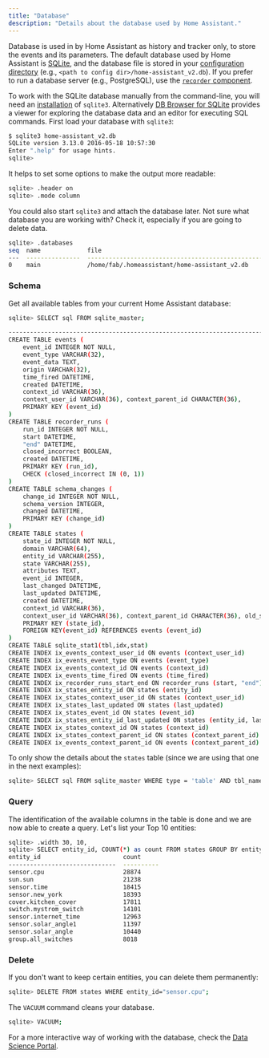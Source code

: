 ```yaml
---
title: "Database"
description: "Details about the database used by Home Assistant."
---
```


Database is used in by Home Assistant as history and tracker only, to store the events and its parameters. The default database used by Home Assistant is [SQLite](https://www.sqlite.org/), and the database file is stored in your [configuration directory](/getting-started/configuration/) (e.g., `<path to config dir>/home-assistant_v2.db`). If you prefer to run a database server (e.g.,  PostgreSQL), use the [`recorder` component](/integrations/recorder/).

To work with the SQLite database manually from the command-line, you will need an [installation](http://www.sqlitetutorial.net/download-install-sqlite/) of `sqlite3`. Alternatively [DB Browser for SQLite](http://sqlitebrowser.org/) provides a viewer for exploring the database data and an editor for executing SQL commands.
First load your database with `sqlite3`:

```bash
$ sqlite3 home-assistant_v2.db
SQLite version 3.13.0 2016-05-18 10:57:30
Enter ".help" for usage hints.
sqlite>
```

It helps to set some options to make the output more readable:

```bash
sqlite> .header on
sqlite> .mode column
```

You could also start `sqlite3` and attach the database later. Not sure what database you are working with? Check it, especially if you are going to delete data.

```bash
sqlite> .databases
seq  name             file
---  ---------------  ----------------------------------------------------------
0    main             /home/fab/.homeassistant/home-assistant_v2.db
```

### Schema

Get all available tables from your current Home Assistant database:

```bash
sqlite> SELECT sql FROM sqlite_master;

-------------------------------------------------------------------------------------
CREATE TABLE events (
	event_id INTEGER NOT NULL, 
	event_type VARCHAR(32), 
	event_data TEXT, 
	origin VARCHAR(32), 
	time_fired DATETIME, 
	created DATETIME, 
	context_id VARCHAR(36), 
	context_user_id VARCHAR(36), context_parent_id CHARACTER(36), 
	PRIMARY KEY (event_id)
)
CREATE TABLE recorder_runs (
	run_id INTEGER NOT NULL, 
	start DATETIME, 
	"end" DATETIME, 
	closed_incorrect BOOLEAN, 
	created DATETIME, 
	PRIMARY KEY (run_id), 
	CHECK (closed_incorrect IN (0, 1))
)
CREATE TABLE schema_changes (
	change_id INTEGER NOT NULL, 
	schema_version INTEGER, 
	changed DATETIME, 
	PRIMARY KEY (change_id)
)
CREATE TABLE states (
	state_id INTEGER NOT NULL, 
	domain VARCHAR(64), 
	entity_id VARCHAR(255), 
	state VARCHAR(255), 
	attributes TEXT, 
	event_id INTEGER, 
	last_changed DATETIME, 
	last_updated DATETIME, 
	created DATETIME, 
	context_id VARCHAR(36), 
	context_user_id VARCHAR(36), context_parent_id CHARACTER(36), old_state_id INTEGER, 
	PRIMARY KEY (state_id), 
	FOREIGN KEY(event_id) REFERENCES events (event_id)
)
CREATE TABLE sqlite_stat1(tbl,idx,stat)
CREATE INDEX ix_events_context_user_id ON events (context_user_id)
CREATE INDEX ix_events_event_type ON events (event_type)
CREATE INDEX ix_events_context_id ON events (context_id)
CREATE INDEX ix_events_time_fired ON events (time_fired)
CREATE INDEX ix_recorder_runs_start_end ON recorder_runs (start, "end")
CREATE INDEX ix_states_entity_id ON states (entity_id)
CREATE INDEX ix_states_context_user_id ON states (context_user_id)
CREATE INDEX ix_states_last_updated ON states (last_updated)
CREATE INDEX ix_states_event_id ON states (event_id)
CREATE INDEX ix_states_entity_id_last_updated ON states (entity_id, last_updated)
CREATE INDEX ix_states_context_id ON states (context_id)
CREATE INDEX ix_states_context_parent_id ON states (context_parent_id)
CREATE INDEX ix_events_context_parent_id ON events (context_parent_id)
```

To only show the details about the `states` table (since we are using that one in the next examples):

```bash
sqlite> SELECT sql FROM sqlite_master WHERE type = 'table' AND tbl_name = 'states';
```

### Query

The identification of the available columns in the table is done and we are now able to create a query. Let's list your Top 10 entities:

```bash
sqlite> .width 30, 10,
sqlite> SELECT entity_id, COUNT(*) as count FROM states GROUP BY entity_id ORDER BY count DESC LIMIT 10;
entity_id                       count
------------------------------  ----------
sensor.cpu                      28874
sun.sun                         21238
sensor.time                     18415
sensor.new_york                 18393
cover.kitchen_cover             17811
switch.mystrom_switch           14101
sensor.internet_time            12963
sensor.solar_angle1             11397
sensor.solar_angle              10440
group.all_switches              8018
```

### Delete

If you don't want to keep certain entities, you can delete them permanently:

```bash
sqlite> DELETE FROM states WHERE entity_id="sensor.cpu";
```

The `VACUUM` command cleans your database.

```bash
sqlite> VACUUM;
```

For a more interactive way of working with the database, check the [Data Science Portal](https://data.home-assistant.io/).
